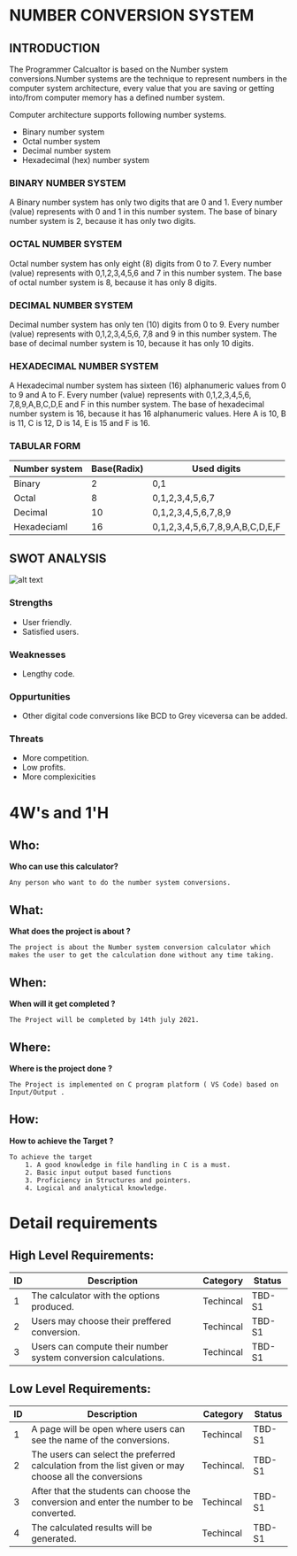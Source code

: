  # NUMBER CONVERSION SYSTEM
  
  ## INTRODUCTION
  
The Programmer Calcualtor is based on the Number system conversions.Number systems are the technique to represent numbers in the computer system architecture, 
every value that you are saving or getting into/from computer memory has a defined number 
system.
   
Computer architecture supports following number systems.
* Binary number system
* Octal number system
* Decimal number system
* Hexadecimal (hex) number system
   
### BINARY NUMBER SYSTEM

A Binary number system has only two digits that are 0 and 1. Every number (value) represents 
with 0 and 1 in this number system. The base of binary number system is 2, because it has only 
two digits.

### OCTAL NUMBER SYSTEM

Octal number system has only eight (8) digits from 0 to 7. Every number (value) represents with 
0,1,2,3,4,5,6 and 7 in this number system. The base of octal number system is 8, because it has 
only 8 digits.

### DECIMAL NUMBER SYSTEM

Decimal number system has only ten (10) digits from 0 to 9. Every number (value) represents 
with 0,1,2,3,4,5,6, 7,8 and 9 in this number system. The base of decimal number system is 10, 
because it has only 10 digits.

### HEXADECIMAL NUMBER SYSTEM

A Hexadecimal number system has sixteen (16) alphanumeric values from 0 to 9 and A to F. 
Every number (value) represents with 0,1,2,3,4,5,6, 7,8,9,A,B,C,D,E and F in this number 
system. The base of hexadecimal number system is 16, because it has 16 alphanumeric values. 
Here A is 10, B is 11, C is 12, D is 14, E is 15 and F is 16.

### TABULAR FORM

|Number system|Base(Radix)|Used digits|
|-------------|-----------|-----------|
|Binary|2|0,1|
|Octal|8|0,1,2,3,4,5,6,7|
|Decimal|10|0,1,2,3,4,5,6,7,8,9|
|Hexadeciaml|16|0,1,2,3,4,5,6,7,8,9,A,B,C,D,E,F|

## SWOT ANALYSIS

![alt text](https://github.com/vishnupriyapurantharan/MINIPROJECT-STEPIN-298287/blob/e5ba1a14a50cd6dc19934ea219b2676a31cfce24/Requirements/SWOT%20ANALYSIS.PNG)


### Strengths
* User friendly.
* Satisfied users.
### Weaknesses
* Lengthy code.
### Oppurtunities
*  Other digital code conversions like BCD to Grey viceversa can be added.
### Threats
* More competition.
* Low profits.
* More complexicities

# 4W&#39;s and 1&#39;H

## Who:
**Who can use this calculator?**

    Any person who want to do the number system conversions.
     
## What:
**What does the project is about ?**

    The project is about the Number system conversion calculator which makes the user to get the calculation done without any time taking.  

## When:
**When will it get completed ?**

    The Project will be completed by 14th july 2021.

## Where:
**Where is the project done ?**

    The Project is implemented on C program platform ( VS Code) based on Input/Output .

## How:
**How to achieve the Target ?**

    To achieve the target
        1. A good knowledge in file handling in C is a must.
        2. Basic input output based functions
        3. Proficiency in Structures and pointers.
        4. Logical and analytical knowledge.
        
# Detail requirements
## High Level Requirements: 
| ID | Description | Category | Status | 
| ----- | ----- | ------- | ---------|
| 1 | The calculator with the options produced. | Techincal | TBD-S1 | 
| 2 | Users may choose their preffered conversion.| Techincal | TBD-S1 |
| 3 | Users can compute their number system conversion calculations. | Techincal | TBD-S1 |

## Low Level Requirements: 
| ID | Description | Category | Status | 
| ----- | ----- | ------- | ---------|
| 1 | A page will be open where users can see the name of the conversions. | Techincal | TBD-S1 | 
| 2 | The users can select the preferred calculation from the list given or may choose all the conversions| Techincal. | TBD-S1 |
| 3 | After that the students can choose the conversion and enter the number to be converted. | Techincal | TBD-S1 |
| 4 | The calculated results will be generated. | Techincal | TBD-S1 |        
        
